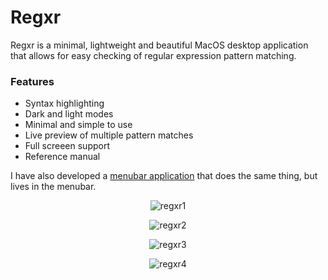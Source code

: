 # Regxr

Regxr is a minimal, lightweight and beautiful MacOS desktop application that allows for easy checking of regular expression pattern matching.

### Features
- Syntax highlighting
- Dark and light modes
- Minimal and simple to use
- Live preview of multiple pattern matches 
- Full screeen support
- Reference manual

I have also developed a [menubar application](https://github.com/lukakerr/regxr-menubar) that does the same thing, but lives in the menubar.

<p align="center">
  <img src="https://i.imgur.com/ChQl872.png" alt="regxr1">
</p>

<p align="center">
  <img src="https://i.imgur.com/6SAvyif.png" alt="regxr2">
</p>

<p align="center">
  <img src="https://i.imgur.com/k7dXx0o.png" alt="regxr3">
</p>

<p align="center">
  <img src="https://i.imgur.com/NFErfQN.png" alt="regxr4">
</p>
